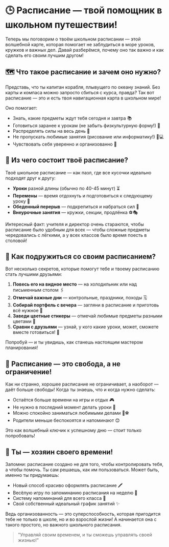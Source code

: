 # 🕒 Расписание — твой помощник в школьном путешествии!

Теперь мы поговорим о твоём школьном расписании — этой волшебной карте, которая помогает не заблудиться в море уроков, кружков и важных дел. Давай разберёмся, почему оно так важно и как сделать его своим лучшим другом!

## 🗺️ Что такое расписание и зачем оно нужно?

Представь, что ты капитан корабля, плывущего по океану знаний. Без карты и компаса можно запросто сбиться с курса, правда? Так вот расписание — это и есть твоя навигационная карта в школьном мире!

Оно помогает:
- Знать, какие предметы ждут тебя сегодня и завтра 📚
- Готовиться заранее к урокам (не забыть физкультурную форму!) 👟
- Распределять силы на весь день 💪
- Не пропускать любимые занятия (рисование или информатику!) 🎨💻
- Чувствовать себя уверенно и организованно 🦸

## 📅 Из чего состоит твоё расписание?

Твоё школьное расписание — как пазл, где все кусочки идеально подходят друг к другу:

- **Уроки** разной длины (обычно по 40-45 минут) ⏳
- **Перемены** — время отдохнуть и подготовиться к следующему уроку 🎒
- **Обеденный перерыв** — подкрепиться и набраться сил 🍎
- **Внеурочные занятия** — кружки, секции, продлёнка ⚽🎭

Интересный факт: учителя и директор очень стараются, чтобы расписание было удобным для всех — чтобы сложные предметы чередовались с лёгкими, а у всех классов было время поесть в столовой!

## 🎯 Как подружиться со своим расписанием?

Вот несколько секретов, которые помогут тебе и твоему расписанию стать лучшими друзьями:

1. **Повесь его на видное место** — на холодильник или над письменным столом 🖇️
2. **Отмечай важные дни** — контрольные, праздники, походы 🗓️
3. **Собирай портфель с вечера** — загляни в расписание и приготовь всё нужное 🎒
4. **Заведи цветные стикеры** — отмечай любимые предметы разными цветами 🌈
5. **Сравни с друзьями** — узнай, у кого какие уроки, может, сможете вместе готовиться! 👫

Попробуй — и ты увидишь, как станешь настоящим мастером планирования!

## 🚀 Расписание — это свобода, а не ограничение!

Как ни странно, хорошее расписание не ограничивает, а наоборот — даёт больше свободы! Когда ты знаешь, что и когда нужно сделать:
- Остаётся больше времени на игры и отдых 🎮
- Не нужно в последний момент делать уроки 🏃
- Можно спокойно заниматься любимыми делами 🎨⚽
- Родители меньше беспокоятся и напоминают 😊

Это как волшебный ключик к успешному дню — стоит только попробовать!

## 🌟 Ты — хозяин своего времени!

Запомни: расписание создано не для того, чтобы контролировать тебя, а чтобы помочь. Ты сам решаешь, как им пользоваться. Может быть, именно ты придумаешь:
- Новый способ красиво оформлять расписание 🖍️
- Весёлую игру по запоминанию расписания на неделю 🎲
- Систему напоминаний для всего класса 📱
- Свой собственный идеальный график занятий ✨

Ведь организованность — это суперспособность, которая пригодится тебе не только в школе, но и во взрослой жизни! А начинается она с такого простого, но важного школьного расписания.

> "Управляй своим временем, и ты сможешь управлять своей жизнью!"